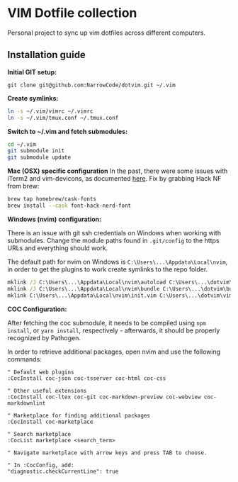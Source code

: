 # VIM Dotfile collection

Personal project to sync up vim dotfiles across different computers.

## Installation guide

**Initial GIT setup:**

  `git clone git@github.com:NarrowCode/dotvim.git ~/.vim`

**Create symlinks:**

  ```bash
  ln -s ~/.vim/vimrc ~/.vimrc
  ln -s ~/.vim/tmux.conf ~/.tmux.conf
  ```

**Switch to ~/.vim and fetch submodules:**

  ```bash
  cd ~/.vim
  git submodule init
  git submodule update
  ```

**Mac (OSX) specific configuration**
  In the past, there were some issues with iTerm2 and vim-devicons, as documented
  [here](https://github.com/ryanoasis/vim-devicons/issues/226).
  Fix by grabbing Hack NF from brew:

  ```bash
  brew tap homebrew/cask-fonts
  brew install --cask font-hack-nerd-font
  ```

**Windows (nvim) configuration:**

  There is an issue with git ssh credentials on Windows when working
  with submodules. Change the module paths found in `.git/config` to
  the https URLs and everything should work.

  The default path for nvim on Windows is `C:\Users\...\Appdata\Local\nvim`,
  in order to get the plugins to work create symlinks to the repo folder.

  ```bat
  mklink /J C:\Users\...\Appdata\Local\nvim\autoload C:\Users\...\dotvim\autoload
  mklink /J C:\Users\...\Appdata\Local\nvim\bundle C:\Users\...\dotvim\bundle
  mklink C:\Users\...\Appdata\Local\nvim\init.vim C:\Users\...\dotvim\vimrc
  ```

**COC Configuration:**

  After fetching the coc submodule, it needs to be compiled using `npm install`,
  or `yarn install`, respectively - afterwards, it should be properly recognized
  by Pathogen.

  In order to retrieve additional packages, open nvim and use the following 
  commands:
  ```vim
  " Default web plugins
  :CocInstall coc-json coc-tsserver coc-html coc-css

  " Other useful extensions
  :CocInstall coc-ltex coc-git coc-markdown-preview coc-webview coc-markdownlint

  " Marketplace for finding additional packages
  :CocInstall coc-marketplace

  " Search marketplace
  :CocList marketplace <search_term>

  " Navigate marketplace with arrow keys and press TAB to choose.
  
  " In :CocConfig, add:
  "diagnostic.checkCurrentLine": true
  ```
